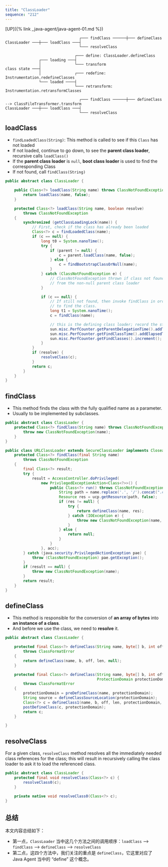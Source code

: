 ```yaml
---
title: "ClassLoader"
sequence: "212"
---
```


[UP]({% link _java-agent/java-agent-01.md %})

```text
                                 ┌─── findClass ──────┼─── defineClass
ClassLoader ───┼─── loadClass ───┤
                                 └─── resolveClass
```

```text
                               ┌─── define: ClassLoader.defineClass
               ┌─── loading ───┤
               │               └─── transform
class state ───┤
               │               ┌─── redefine: Instrumentation.redefineClasses
               └─── loaded ────┤
                               └─── retransform: Instrumentation.retransformClasses
```

```text
                                 ┌─── findClass ──────┼─── defineClass --> ClassFileTransformer.transform
ClassLoader ───┼─── loadClass ───┤
                                 └─── resolveClass
```

## loadClass

- `findLoadedClass(String)`: This method is called to see if this `Class` has not loaded
- If not loaded, continue to go down, to see the **parent class loader**, recursive calls `loadClass()`
- If the **parent class loader** is `null`, **boot class loader** is used to find the corresponding Class
- If not found, call `findClass(String)`

```java
public abstract class ClassLoader {

    public Class<?> loadClass(String name) throws ClassNotFoundException {
        return loadClass(name, false);
    }

    protected Class<?> loadClass(String name, boolean resolve)
        throws ClassNotFoundException
    {
        synchronized (getClassLoadingLock(name)) {
            // First, check if the class has already been loaded
            Class<?> c = findLoadedClass(name);
            if (c == null) {
                long t0 = System.nanoTime();
                try {
                    if (parent != null) {
                        c = parent.loadClass(name, false);
                    } else {
                        c = findBootstrapClassOrNull(name);
                    }
                } catch (ClassNotFoundException e) {
                    // ClassNotFoundException thrown if class not found
                    // from the non-null parent class loader
                }

                if (c == null) {
                    // If still not found, then invoke findClass in order
                    // to find the class.
                    long t1 = System.nanoTime();
                    c = findClass(name);

                    // this is the defining class loader; record the stats
                    sun.misc.PerfCounter.getParentDelegationTime().addTime(t1 - t0);
                    sun.misc.PerfCounter.getFindClassTime().addElapsedTimeFrom(t1);
                    sun.misc.PerfCounter.getFindClasses().increment();
                }
            }
            if (resolve) {
                resolveClass(c);
            }
            return c;
        }
    }
}
```

## findClass

- This method finds the class with the fully qualified name as a parameter.
- Usually to be implemented by subclasses.

```java
public abstract class ClassLoader {
    protected Class<?> findClass(String name) throws ClassNotFoundException {
        throw new ClassNotFoundException(name);
    }
}
```

```java
public class URLClassLoader extends SecureClassLoader implements Closeable {
    protected Class<?> findClass(final String name)
        throws ClassNotFoundException
    {
        final Class<?> result;
        try {
            result = AccessController.doPrivileged(
                new PrivilegedExceptionAction<Class<?>>() {
                    public Class<?> run() throws ClassNotFoundException {
                        String path = name.replace('.', '/').concat(".class");
                        Resource res = ucp.getResource(path, false);
                        if (res != null) {
                            try {
                                return defineClass(name, res);
                            } catch (IOException e) {
                                throw new ClassNotFoundException(name, e);
                            }
                        } else {
                            return null;
                        }
                    }
                }, acc);
        } catch (java.security.PrivilegedActionException pae) {
            throw (ClassNotFoundException) pae.getException();
        }
        if (result == null) {
            throw new ClassNotFoundException(name);
        }
        return result;
    }
}
```

## defineClass

- This method is responsible for the conversion of **an array of bytes** into **an instance of a class**.
- And before we use the class, we need to **resolve** it.

```java
public abstract class ClassLoader {

    protected final Class<?> defineClass(String name, byte[] b, int off, int len)
        throws ClassFormatError
    {
        return defineClass(name, b, off, len, null);
    }

    protected final Class<?> defineClass(String name, byte[] b, int off, int len,
                                         ProtectionDomain protectionDomain)
        throws ClassFormatError
    {
        protectionDomain = preDefineClass(name, protectionDomain);
        String source = defineClassSourceLocation(protectionDomain);
        Class<?> c = defineClass1(name, b, off, len, protectionDomain, source);
        postDefineClass(c, protectionDomain);
        return c;
    }

}
```

## resolveClass

For a given class, `resolveClass` method resolves all the immediately needed class references for the class;
this will result in recursively calling the class loader to ask it to load the referenced class.

```java
public abstract class ClassLoader {
    protected final void resolveClass(Class<?> c) {
        resolveClass0(c);
    }

    private native void resolveClass0(Class<?> c);
}
```

## 总结

本文内容总结如下：

- 第一点，`ClassLoader` 当中这几个方法之间的调用顺序：`loadClass` --> `findClass` --> `defineClass` --> `resolveClass`
- 第二点，这四个方法中，我们关注的重点是 `defineClass`，它这里对应了 Java Agent 当中的 “define” 这个概念。

